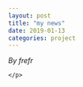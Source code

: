 ```yaml
---
layout: post
title: "my news"
date: 2019-01-13
categories: project
---
```


*By frefr*

<html>
  <head>

  </head>
  <body>
    <p style="margin-top: 0">
      
    </p>
  </body>
</html>
